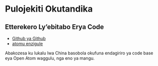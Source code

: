 # Pulojekiti Okutandika

## Etterekero Ly’ebitabo Erya Code

* [Github ya Github](https://github.com/3TiSite)
* [atomu enzigule](https://atomgit.com/orgs/3ti)

Abakozesa ku lukalu lwa China basobola okufuna endagiriro ya code base eya Open Atom waggulu, nga eno ya mangu.
